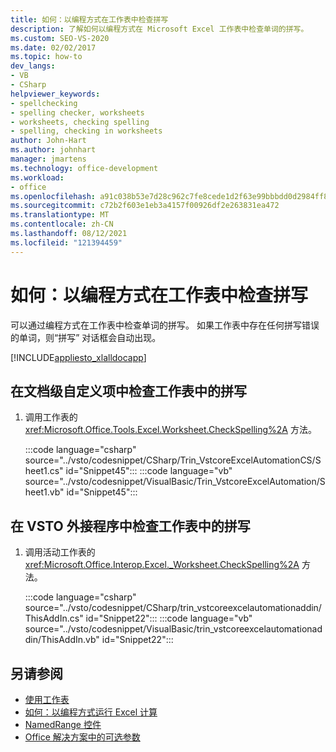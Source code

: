 ```yaml
---
title: 如何：以编程方式在工作表中检查拼写
description: 了解如何以编程方式在 Microsoft Excel 工作表中检查单词的拼写。
ms.custom: SEO-VS-2020
ms.date: 02/02/2017
ms.topic: how-to
dev_langs:
- VB
- CSharp
helpviewer_keywords:
- spellchecking
- spelling checker, worksheets
- worksheets, checking spelling
- spelling, checking in worksheets
author: John-Hart
ms.author: johnhart
manager: jmartens
ms.technology: office-development
ms.workload:
- office
ms.openlocfilehash: a91c038b53e7d28c962c7fe8cede1d2f63e99bbbdd0d2984ff8e029b1644adf7
ms.sourcegitcommit: c72b2f603e1eb3a4157f00926df2e263831ea472
ms.translationtype: MT
ms.contentlocale: zh-CN
ms.lasthandoff: 08/12/2021
ms.locfileid: "121394459"
---
```

# <a name="how-to-programmatically-check-spelling-in-worksheets"></a>如何：以编程方式在工作表中检查拼写
  可以通过编程方式在工作表中检查单词的拼写。 如果工作表中存在任何拼写错误的单词，则“拼写”  对话框会自动出现。

 [!INCLUDE[appliesto_xlalldocapp](../vsto/includes/appliesto-xlalldocapp-md.md)]

## <a name="to-check-spelling-in-a-worksheet-in-a-document-level-customization"></a>在文档级自定义项中检查工作表中的拼写

1. 调用工作表的 <xref:Microsoft.Office.Tools.Excel.Worksheet.CheckSpelling%2A> 方法。

     :::code language="csharp" source="../vsto/codesnippet/CSharp/Trin_VstcoreExcelAutomationCS/Sheet1.cs" id="Snippet45":::
     :::code language="vb" source="../vsto/codesnippet/VisualBasic/Trin_VstcoreExcelAutomation/Sheet1.vb" id="Snippet45":::

## <a name="to-check-spelling-in-a-worksheet-in-a-vsto-add-in"></a>在 VSTO 外接程序中检查工作表中的拼写

1. 调用活动工作表的 <xref:Microsoft.Office.Interop.Excel._Worksheet.CheckSpelling%2A> 方法。

     :::code language="csharp" source="../vsto/codesnippet/CSharp/trin_vstcoreexcelautomationaddin/ThisAddIn.cs" id="Snippet22":::
     :::code language="vb" source="../vsto/codesnippet/VisualBasic/trin_vstcoreexcelautomationaddin/ThisAddIn.vb" id="Snippet22":::

## <a name="see-also"></a>另请参阅
- [使用工作表](../vsto/working-with-worksheets.md)
- [如何：以编程方式运行 Excel 计算](../vsto/how-to-programmatically-run-excel-calculations-programmatically.md)
- [NamedRange 控件](../vsto/namedrange-control.md)
- [Office 解决方案中的可选参数](../vsto/optional-parameters-in-office-solutions.md)
